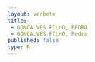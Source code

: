 ```yaml
---
layout: verbete
title:
 - GONCALVES FILHO, PEDRO
 - GONÇALVES FILHO, Pedro
published: false
type: R
---
```


